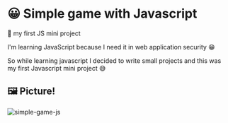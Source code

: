 # 😀 Simple game with Javascript

🎲 my first JS mini project

I'm learning JavaScript because I need it in web application security 😁

So while learning javascript I decided to write small projects and this was my first Javascript mini project 😅

## 🖼 Picture!

![simple-game-js](https://user-images.githubusercontent.com/89543912/180645791-dca42167-a8d9-48e0-a1af-1e3a4db6ecfb.png)

